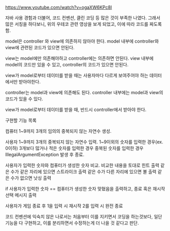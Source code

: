 https://www.youtube.com/watch?v=ogaXW6KPc8I

자바 사용 경험과 더불어, 코드 컨벤션, 클린 코딩 등 많은 것이 부족한 나였다.
그래서 많은 서칭을 하다보니, 위의 우테코 관련 영상을 보게 되었고, 이에 따라 코드를 짜도록 함.

model은 controller 와 view에 의존하지 않아야 한다.
model 내부에 controller와 view에 관련된 코드가 있으면 안된다.

view는 model에만 의존해야하고 controller에는 의존하면 안된다.
view 내부에 model의 코드만 있을 수 있고, controller의 코드가 있으면 안된다.

view가 model로부터 데이터를 받을 때는 사용자마다 다르게 보여주어야 하는 데이터에서만 받아야한다.

controller는 model과 view에 의존해도 된다.
controller 내부에는 model과 view의 코드가 있을 수 있다.

view가 model로부터 데이터를 받을 때, 반드시 controller에서 받아야 한다.

구현할 기능 목록

컴퓨터
1~9까지 3개의 임의의 중복되지 않는 자연수 생성.

사용자
1~9까지 3개의 중복되지 않는 자연수 입력.
1~9이외의 숫자를 입력한 경우(ex. 0이하)
3개보다 많거나 적은 숫자를 입력한 경우
중복된 숫자를 입력한 경우
IllegalArgumentException 발생 후 종료.

사용자가 입력한 숫자와 컴퓨터가 생성한 숫자 비교.
비교한 내용을 토대로 힌트 출력
같은 수가 같은 자리에 있으면 스트라이크 출력
같은 수가 다른 자리에 있으면 볼 출력
같은 수가 없으면 낫싱 출력

if 사용자가 입력한 숫자 == 컴퓨터가 생성한 숫자
맞혔음을 출력하고, 종료 혹은 재시작 선택 메시지 출력

사용자가 게임 종료 후 1을 입력 시 재시작
2를 입력 시 완전 종료

코드 컨벤션에 익숙치 않은 나로서는 처음부터 이를 지키면서 코딩을 하는것보다,
일단 기능을 다 구현하고, 이를 분리하면서 수정하는게 더 나을 것 같다고 판단.
